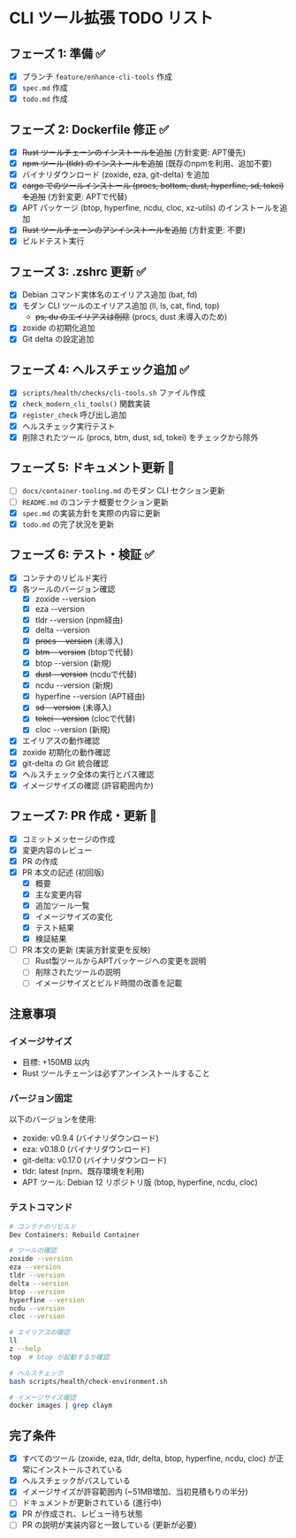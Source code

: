 # CLI ツール拡張 TODO リスト

## フェーズ 1: 準備 ✅
- [x] ブランチ `feature/enhance-cli-tools` 作成
- [x] `spec.md` 作成
- [x] `todo.md` 作成

## フェーズ 2: Dockerfile 修正 ✅
- [x] ~~Rust ツールチェーンのインストールを追加~~ (方針変更: APT優先)
- [x] ~~npm ツール (tldr) のインストールを追加~~ (既存のnpmを利用、追加不要)
- [x] バイナリダウンロード (zoxide, eza, git-delta) を追加
- [x] ~~cargo でのツールインストール (procs, bottom, dust, hyperfine, sd, tokei) を追加~~ (方針変更: APTで代替)
- [x] APT パッケージ (btop, hyperfine, ncdu, cloc, xz-utils) のインストールを追加
- [x] ~~Rust ツールチェーンのアンインストールを追加~~ (方針変更: 不要)
- [x] ビルドテスト実行

## フェーズ 3: .zshrc 更新 ✅
- [x] Debian コマンド実体名のエイリアス追加 (bat, fd)
- [x] モダン CLI ツールのエイリアス追加 (ll, ls, cat, find, top)
  - ~~ps, du のエイリアスは削除~~ (procs, dust 未導入のため)
- [x] zoxide の初期化追加
- [x] Git delta の設定追加

## フェーズ 4: ヘルスチェック追加 ✅
- [x] `scripts/health/checks/cli-tools.sh` ファイル作成
- [x] `check_modern_cli_tools()` 関数実装
- [x] `register_check` 呼び出し追加
- [x] ヘルスチェック実行テスト
- [x] 削除されたツール (procs, btm, dust, sd, tokei) をチェックから除外

## フェーズ 5: ドキュメント更新 🔄
- [ ] `docs/container-tooling.md` のモダン CLI セクション更新
- [ ] `README.md` のコンテナ概要セクション更新
- [x] `spec.md` の実装方針を実際の内容に更新
- [x] `todo.md` の完了状況を更新

## フェーズ 6: テスト・検証 ✅
- [x] コンテナのリビルド実行
- [x] 各ツールのバージョン確認
  - [x] zoxide --version
  - [x] eza --version
  - [x] tldr --version (npm経由)
  - [x] delta --version
  - [x] ~~procs --version~~ (未導入)
  - [x] ~~btm --version~~ (btopで代替)
  - [x] btop --version (新規)
  - [x] ~~dust --version~~ (ncduで代替)
  - [x] ncdu --version (新規)
  - [x] hyperfine --version (APT経由)
  - [x] ~~sd --version~~ (未導入)
  - [x] ~~tokei --version~~ (clocで代替)
  - [x] cloc --version (新規)
- [x] エイリアスの動作確認
- [x] zoxide 初期化の動作確認
- [x] git-delta の Git 統合確認
- [x] ヘルスチェック全体の実行とパス確認
- [x] イメージサイズの確認 (許容範囲内か)

## フェーズ 7: PR 作成・更新 🔄
- [x] コミットメッセージの作成
- [x] 変更内容のレビュー
- [x] PR の作成
- [x] PR 本文の記述 (初回版)
  - [x] 概要
  - [x] 主な変更内容
  - [x] 追加ツール一覧
  - [x] イメージサイズの変化
  - [x] テスト結果
  - [x] 検証結果
- [ ] PR 本文の更新 (実装方針変更を反映)
  - [ ] Rust製ツールからAPTパッケージへの変更を説明
  - [ ] 削除されたツールの説明
  - [ ] イメージサイズとビルド時間の改善を記載

## 注意事項

### イメージサイズ
- 目標: +150MB 以内
- Rust ツールチェーンは必ずアンインストールすること

### バージョン固定
以下のバージョンを使用:
- zoxide: v0.9.4 (バイナリダウンロード)
- eza: v0.18.0 (バイナリダウンロード)
- git-delta: v0.17.0 (バイナリダウンロード)
- tldr: latest (npm、既存環境を利用)
- APT ツール: Debian 12 リポジトリ版 (btop, hyperfine, ncdu, cloc)

### テストコマンド
```bash
# コンテナのリビルド
Dev Containers: Rebuild Container

# ツールの確認
zoxide --version
eza --version
tldr --version
delta --version
btop --version
hyperfine --version
ncdu --version
cloc --version

# エイリアスの確認
ll
z --help
top  # btop が起動するか確認

# ヘルスチェック
bash scripts/health/check-environment.sh

# イメージサイズ確認
docker images | grep claym
```

## 完了条件
- [x] すべてのツール (zoxide, eza, tldr, delta, btop, hyperfine, ncdu, cloc) が正常にインストールされている
- [x] ヘルスチェックがパスしている
- [x] イメージサイズが許容範囲内 (~51MB増加、当初見積もりの半分)
- [ ] ドキュメントが更新されている (進行中)
- [x] PR が作成され、レビュー待ち状態
- [ ] PR の説明が実装内容と一致している (更新が必要)
